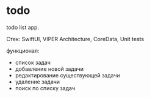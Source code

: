 # todo
todo list app.

Стек: SwiftUI, VIPER Architecture, CoreData, Unit tests

функционал:
- список задач
- добавление новой задачи
- редактирование существующей задачи
- удаление задачи
- поиск по списку задач

  


